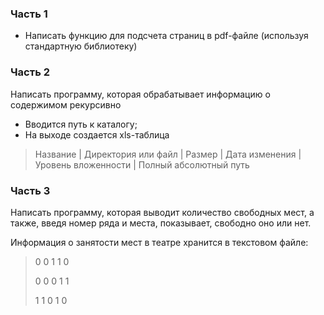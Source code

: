 ### Часть 1
* Написать функцию для подсчета страниц в pdf-файле (используя стандартную библиотеку) 

### Часть 2
Написать программу, которая обрабатывает информацию о содержимом рекурсивно
 * Вводится путь к каталогу;
 * На выходе создается xls-таблица
> Название | Директория или файл | Размер | Дата изменения | Уровень вложенности | Полный абсолютный путь 

### Часть 3
Написать программу, которая выводит количество свободных мест, а также, введя номер ряда и места, показывает, 
свободно оно или нет.

Информация о занятости мест в театре хранится в текстовом файле:
> 0 0 1 1 0
>
> 0 0 0 1 1
>
> 1 1 0 1 0